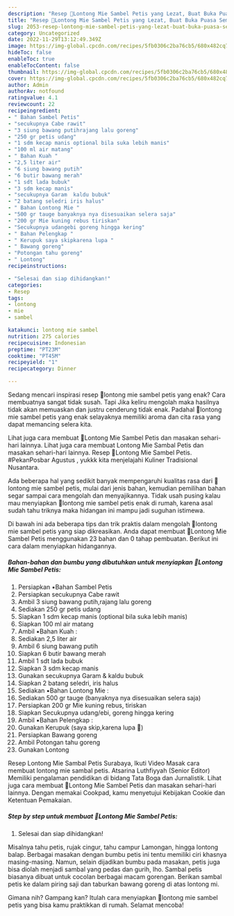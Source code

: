 ```yaml
---
description: "Resep 🥘Lontong Mie Sambel Petis yang Lezat, Buat Buka Puasa Sempurna"
title: "Resep 🥘Lontong Mie Sambel Petis yang Lezat, Buat Buka Puasa Sempurna"
slug: 2053-resep-lontong-mie-sambel-petis-yang-lezat-buat-buka-puasa-sempurna
category: Uncategorized
date: 2022-11-29T13:12:49.349Z
image: https://img-global.cpcdn.com/recipes/5fb0306c2ba76cb5/680x482cq70/lontong-mie-sambel-petis-foto-resep-utama.jpg
hideToc: false
enableToc: true
enableTocContent: false
thumbnail: https://img-global.cpcdn.com/recipes/5fb0306c2ba76cb5/680x482cq70/lontong-mie-sambel-petis-foto-resep-utama.jpg
cover: https://img-global.cpcdn.com/recipes/5fb0306c2ba76cb5/680x482cq70/lontong-mie-sambel-petis-foto-resep-utama.jpg
author: Admin
authorAv: notfound
ratingvalue: 4.1
reviewcount: 22
recipeingredient:
- " Bahan Sambel Petis"
- "secukupnya Cabe rawit"
- "3 siung bawang putihrajang lalu goreng"
- "250 gr petis udang"
- "1 sdm kecap manis optional bila suka lebih manis"
- "100 ml air matang"
- " Bahan Kuah "
- "2,5 liter air"
- "6 siung bawang putih"
- "6 butir bawang merah"
- "1 sdt lada bubuk"
- "3 sdm kecap manis"
- "secukupnya Garam  kaldu bubuk"
- "2 batang seledri iris halus"
- " Bahan Lontong Mie "
- "500 gr tauge banyaknya nya disesuaikan selera saja"
- "200 gr Mie kuning rebus tiriskan"
- "Secukupnya udangebi goreng hingga kering"
- " Bahan Pelengkap "
- " Kerupuk saya skipkarena lupa "
- " Bawang goreng"
- "Potongan tahu goreng"
- " Lontong"
recipeinstructions:

- "Selesai dan siap dihidangkan!"
categories:
- Resep
tags:
- lontong
- mie
- sambel

katakunci: lontong mie sambel 
nutrition: 275 calories
recipecuisine: Indonesian
preptime: "PT23M"
cooktime: "PT45M"
recipeyield: "1"
recipecategory: Dinner

---
```



Sedang mencari inspirasi resep 🥘lontong mie sambel petis yang enak? Cara membuatnya sangat tidak susah. Tapi Jika keliru mengolah maka hasilnya tidak akan memuaskan dan justru cenderung tidak enak. Padahal 🥘lontong mie sambel petis yang enak selayaknya memiliki aroma dan cita rasa yang dapat memancing selera kita.


Lihat juga cara membuat 🥘Lontong Mie Sambel Petis dan masakan sehari-hari lainnya. Lihat juga cara membuat Lontong Mie Sambal Petis dan masakan sehari-hari lainnya. Resep 🥘Lontong Mie Sambel Petis. #PekanPosbar Agustus , yukkk kita menjelajahi Kuliner Tradisional Nusantara.

Ada beberapa hal yang sedikit banyak mempengaruhi kualitas rasa dari 🥘lontong mie sambel petis, mulai dari jenis bahan, kemudian pemilihan bahan segar sampai cara mengolah dan menyajikannya. Tidak usah pusing kalau mau menyiapkan 🥘lontong mie sambel petis enak di rumah, karena asal sudah tahu triknya maka hidangan ini mampu jadi suguhan istimewa.


Di bawah ini ada beberapa tips dan trik praktis dalam mengolah 🥘lontong mie sambel petis yang siap dikreasikan. Anda dapat membuat 🥘Lontong Mie Sambel Petis menggunakan 23 bahan dan 0 tahap pembuatan. Berikut ini cara dalam menyiapkan hidangannya.

<!--inarticleads1-->

##### Bahan-bahan dan bumbu yang dibutuhkan untuk menyiapkan 🥘Lontong Mie Sambel Petis:

1. Persiapkan  ▪️Bahan Sambel Petis
1. Persiapkan secukupnya Cabe rawit
1. Ambil 3 siung bawang putih,rajang lalu goreng
1. Sediakan 250 gr petis udang
1. Siapkan 1 sdm kecap manis (optional bila suka lebih manis)
1. Siapkan 100 ml air matang
1. Ambil  ▪️Bahan Kuah :
1. Sediakan 2,5 liter air
1. Ambil 6 siung bawang putih
1. Siapkan 6 butir bawang merah
1. Ambil 1 sdt lada bubuk
1. Siapkan 3 sdm kecap manis
1. Gunakan secukupnya Garam &amp; kaldu bubuk
1. Siapkan 2 batang seledri, iris halus
1. Sediakan  ▪️Bahan Lontong Mie :
1. Sediakan 500 gr tauge (banyaknya nya disesuaikan selera saja)
1. Persiapkan 200 gr Mie kuning rebus, tiriskan
1. Siapkan Secukupnya udang/ebi, goreng hingga kering
1. Ambil  ▪️Bahan Pelengkap :
1. Gunakan  Kerupuk (saya skip,karena lupa 🤭)
1. Persiapkan  Bawang goreng
1. Ambil Potongan tahu goreng
1. Gunakan  Lontong


Resep Lontong Mie Sambal Petis Surabaya, Ikuti Video Masak cara membuat lontong mie sambal petis. Atsarina Luthfiyyah (Senior Editor) Memiliki pengalaman pendidikan di bidang Tata Boga dan Jurnalistik. Lihat juga cara membuat 🥘Lontong Mie Sambel Petis dan masakan sehari-hari lainnya. Dengan memakai Cookpad, kamu menyetujui Kebijakan Cookie dan Ketentuan Pemakaian. 

<!--inarticleads2-->

##### Step by step untuk membuat 🥘Lontong Mie Sambel Petis:


1. Selesai dan siap dihidangkan!

Misalnya tahu petis, rujak cingur, tahu campur Lamongan, hingga lontong balap. Berbagai masakan dengan bumbu petis ini tentu memiliki ciri khasnya masing-masing. Namun, selain dijadikan bumbu pada masakan, petis juga bisa diolah menjadi sambal yang pedas dan gurih, lho. Sambal petis biasanya dibuat untuk cocolan berbagai macam gorengan. Berikan sambal petis ke dalam piring saji dan taburkan bawang goreng di atas lontong mi. 

Gimana nih? Gampang kan? Itulah cara menyiapkan 🥘lontong mie sambel petis yang bisa kamu praktikkan di rumah. Selamat mencoba!
